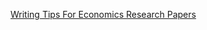 [Writing Tips For Economics Research Papers](http://www.people.fas.harvard.edu/~pnikolov/resources/writingtips.pdf)
